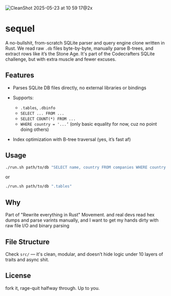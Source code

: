 ![CleanShot 2025-05-23 at 10 59 17@2x](https://github.com/user-attachments/assets/03bba877-2e89-40b4-aa50-b0f4d153aefe)

# sequel

A no-bullshit, from-scratch SQLite parser and query engine clone written in Rust. We read raw `.db` files byte-by-byte, manually parse B-trees, and extract rows like it’s the Stone Age. It's part of the Codecrafters SQLite challenge, but with extra muscle and fewer excuses.

## Features

* Parses SQLite DB files directly, no external libraries or bindings
* Supports:

  * `.tables`, `.dbinfo`
  * `SELECT ... FROM ...`
  * `SELECT COUNT(*) FROM ...`
  * `WHERE country = '...’` (only basic equality for now, cuz no point doing others)
* Index optimization with B-tree traversal (yes, it’s fast af)

## Usage

```sh
./run.sh path/to/db "SELECT name, country FROM companies WHERE country = 'Japan'"
```

or

```sh
./run.sh path/to/db ".tables"
```

## Why

Part of "Rewrite everything in Rust" Movement. and real devs read hex dumps and parse varints manually, and I want to get my hands dirty with raw file I/O and binary parsing

## File Structure

Check `src/` — it's clean, modular, and doesn’t hide logic under 10 layers of traits and async shit.

## License

fork it, rage-quit halfway through. Up to you.

